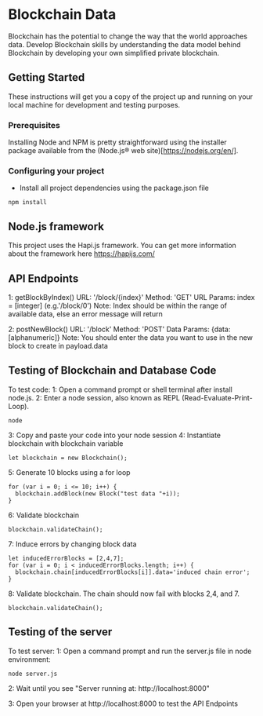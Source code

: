 # Blockchain Data

Blockchain has the potential to change the way that the world approaches data. Develop Blockchain skills by understanding the data model behind Blockchain by developing your own simplified private blockchain.

## Getting Started

These instructions will get you a copy of the project up and running on your local machine for development and testing purposes.

### Prerequisites

Installing Node and NPM is pretty straightforward using the installer package available from the (Node.js® web site)[https://nodejs.org/en/].

### Configuring your project

- Install all project dependencies using the package.json file
```
npm install
```

## Node.js framework

This project uses the Hapi.js framework. You can get more information about the framework here https://hapijs.com/

## API Endpoints

1: getBlockByIndex()
   URL: '/block/{index}'
   Method: 'GET'
   URL Params: index = [integer] (e.g.'/block/0')
   Note: Index should be within the range of available data, else an error message will return

2: postNewBlock()
   URL: '/block'
   Method: 'POST'
   Data Params: {data: [alphanumeric]}
   Note: You should enter the data you want to use in the new block to create in payload.data



## Testing of Blockchain and Database Code

To test code:
1: Open a command prompt or shell terminal after install node.js.
2: Enter a node session, also known as REPL (Read-Evaluate-Print-Loop).
```
node
```
3: Copy and paste your code into your node session
4: Instantiate blockchain with blockchain variable
```
let blockchain = new Blockchain();
```
5: Generate 10 blocks using a for loop
```
for (var i = 0; i <= 10; i++) {
  blockchain.addBlock(new Block("test data "+i));
}
```
6: Validate blockchain
```
blockchain.validateChain();
```
7: Induce errors by changing block data
```
let inducedErrorBlocks = [2,4,7];
for (var i = 0; i < inducedErrorBlocks.length; i++) {
  blockchain.chain[inducedErrorBlocks[i]].data='induced chain error';
}
```
8: Validate blockchain. The chain should now fail with blocks 2,4, and 7.
```
blockchain.validateChain();
```
## Testing of the server

To test server:
1: Open a command prompt and run the server.js file in node environment:
```
node server.js
```
2: Wait until you see "Server running at: http://localhost:8000"

3: Open your browser at http://localhost:8000 to test the API Endpoints
